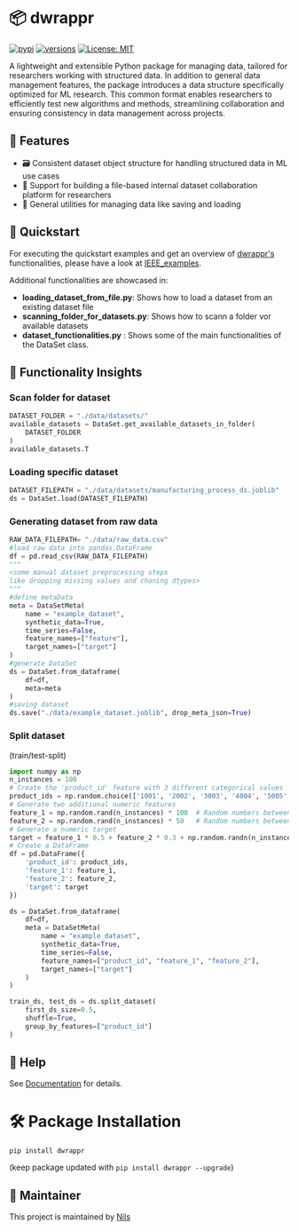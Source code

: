 # 📦 dwrappr
[![pypi](https://img.shields.io/pypi/v/dwrappr.svg)](https://pypi.org/project/dwrappr/)
[![versions](https://img.shields.io/pypi/pyversions/dwrappr.svg)](https://git-ce.rwth-aachen.de/kls/dwrappr)
[![License: MIT](https://img.shields.io/badge/License-MIT-yellow.svg)](https://git-ce.rwth-aachen.de/kls/dwrappr/-/blob/main/LICENSE?ref_type=heads)

A lightweight and extensible Python package for managing data, tailored for researchers working with structured data.
In addition to general data management features, the package introduces a data structure specifically optimized for ML
research. This common format enables researchers to efficiently test new algorithms and methods,
streamlining collaboration and ensuring consistency in data management across projects.

## 🧩 Features

- 🗃️ Consistent dataset object structure for handling structured data in ML use cases
- 🔄 Support for building a file-based internal dataset collaboration platform for researchers 
- 🧰 General utilities for managing data like saving and loading

## 🚀 Quickstart
For executing the quickstart examples and get an overview of [dwrappr's](https://pypi.org/project/dwrappr/) functionalities, please have a look at [IEEE_examples](examples/IEEE_examples.ipynb).

Additional functionalities are showcased in:
- **loading_dataset_from_file.py**: Shows how to load a dataset from an existing dataset file
- **scanning_folder_for_datasets.py**: Shows how to scann a folder vor available datasets
- **dataset_functionalities.py** : Shows some of the main functionalities of the DataSet class.

## 👀 Functionality Insights
### Scan folder for dataset
```python
DATASET_FOLDER = "./data/datasets/"
available_datasets = DataSet.get_available_datasets_in_folder(
    DATASET_FOLDER
)
available_datasets.T
```
### Loading specific dataset
```python
DATASET_FILEPATH = "./data/datasets/manufacturing_process_ds.joblib"
ds = DataSet.load(DATASET_FILEPATH)
```

### Generating dataset from raw data
```python
RAW_DATA_FILEPATH= "./data/raw_data.csv"
#load raw data into pandas.DataFrame
df = pd.read_csv(RAW_DATA_FILEPATH)
"""
<some manual dataset preprocessing steps
like dropping missing values and chaning dtypes>
"""
#define metaData
meta = DataSetMeta(
    name = "example_dataset",
    synthetic_data=True,
    time_series=False,
    feature_names=["feature"],
    target_names=["target"]
)
#generate DataSet
ds = DataSet.from_dataframe(
    df=df,
    meta=meta
)
#saving dataset
ds.save("./data/example_dataset.joblib", drop_meta_json=True)
```

### Split dataset 
(train/test-split)
```python
import numpy as np
n_instances = 100
# Create the 'product_id' feature with 3 different categorical values
product_ids = np.random.choice(['1001', '2002', '3003', '4004', '5005', '6006', '7007'], size=n_instances)
# Generate two additional numeric features
feature_1 = np.random.rand(n_instances) * 100  # Random numbers between 0 and 100
feature_2 = np.random.rand(n_instances) * 50   # Random numbers between 0 and 50
# Generate a numeric target
target = feature_1 * 0.5 + feature_2 * 0.3 + np.random.randn(n_instances) * 5  # Adding some noise
# Create a DataFrame
df = pd.DataFrame({
    'product_id': product_ids,
    'feature_1': feature_1,
    'feature_2': feature_2,
    'target': target
})
```
```python
ds = DataSet.from_dataframe(
    df=df,
    meta = DataSetMeta(
        name = "example_dataset",
        synthetic_data=True,
        time_series=False,
        feature_names=["product_id", "feature_1", "feature_2"],
        target_names=["target"]
    )
)
```
```python
train_ds, test_ds = ds.split_dataset(
    first_ds_size=0.5,
    shuffle=True,
    group_by_features=["product_id"]
)
```

## 📄 Help
See [Documentation](https://dwrappr-725c08.pages.git-ce.rwth-aachen.de/) for details.

# 🛠️ Package Installation
```pip install dwrappr```

(keep package updated with ```pip install dwrappr --upgrade```)



## 🔧 Maintainer
This project is maintained by [Nils](https://git-ce.rwth-aachen.de/nils.klasen)